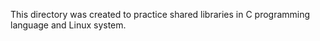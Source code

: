 This directory was created to practice shared libraries in C programming language and Linux system.
